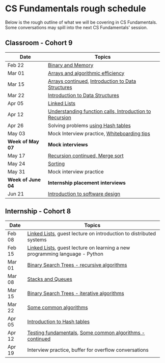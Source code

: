 # CS Fundamentals rough schedule
Below is the rough outline of what we will be covering in CS Fundamentals. Some conversations may spill into the next CS Fundamentals' session.

## Classroom - Cohort 9
Date    | Topics
--------|----------------
Feb 22  | [Binary and Memory](https://github.com/Ada-Developers-Academy/textbook-curriculum/blob/master/04-cs-fundamentals/classroom/Binary.md)
Mar 01  | [Arrays and algorithmic efficiency](https://github.com/Ada-Developers-Academy/textbook-curriculum/blob/master/04-cs-fundamentals/classroom/Arrays.md)
Mar 15  | [Arrays continued](https://github.com/Ada-Developers-Academy/textbook-curriculum/blob/master/04-cs-fundamentals/classroom/Arrays.md), [Introduction to Data Structures](https://github.com/Ada-Developers-Academy/textbook-curriculum/blob/master/04-cs-fundamentals/classroom/Introduction%20to%20Data%20Structures.md)
Mar 22  | [Introduction to Data Structures](https://github.com/Ada-Developers-Academy/textbook-curriculum/blob/master/04-cs-fundamentals/classroom/Introduction%20to%20Data%20Structures.md)
Apr 05  | [Linked Lists](https://github.com/Ada-Developers-Academy/textbook-curriculum/blob/master/04-cs-fundamentals/classroom/Introduction%20to%20Linked%20Lists.md)
Apr 12  | [Understanding function calls, Introduction to Recursion](https://github.com/Ada-Developers-Academy/textbook-curriculum/blob/master/04-cs-fundamentals/classroom/Introduction%20to%20Recursion.md)
Apr 26  | Solving problems [using Hash tables](https://github.com/Ada-Developers-Academy/textbook-curriculum/blob/master/04-cs-fundamentals/classroom/Using%20Hash%20Tables.md)
May 03  | Mock Interview practice, [Whiteboarding tips](https://github.com/Ada-Developers-Academy/textbook-curriculum/blob/master/04-cs-fundamentals/classroom/Whiteboarding-Tips.md)
**Week of May 07** | **Mock interviews**
May 17  | [Recursion continued, Merge sort](https://github.com/Ada-Developers-Academy/textbook-curriculum/blob/master/04-cs-fundamentals/classroom/Introduction%20to%20Recursion.md)
May 24  | [Sorting](https://github.com/Ada-Developers-Academy/textbook-curriculum/blob/master/04-cs-fundamentals/classroom/Sorting.md)
May 31  | Mock interview practice
**Week of June 04** | **Internship placement interviews**
Jun 21  | [Introduction to software design](https://github.com/Ada-Developers-Academy/textbook-curriculum/blob/master/04-cs-fundamentals/classroom/Software%20Design.md)

## Internship - Cohort 8
Date    | Topics
--------|----------------
Feb 08  | [Linked Lists](https://github.com/Ada-Developers-Academy/textbook-curriculum/blob/master/04-cs-fundamentals/internship/Linked%20Lists.md), guest lecture on introduction to distributed systems
Feb 15  | [Linked Lists](https://github.com/Ada-Developers-Academy/textbook-curriculum/blob/master/04-cs-fundamentals/internship/Linked%20Lists.md), guest lecture on learning a new programming language - Python
Mar 01  | [Binary Search Trees - recursive algorithms](https://github.com/Ada-Developers-Academy/textbook-curriculum/blob/master/04-cs-fundamentals/internship/Binary%20Search%20Trees.md)
Mar 08  | [Stacks and Queues](https://github.com/Ada-Developers-Academy/textbook-curriculum/blob/master/04-cs-fundamentals/internship/Stacks%20and%20Queues.md)
Mar 15  | [Binary Search Trees - iterative algorithms](https://github.com/Ada-Developers-Academy/textbook-curriculum/blob/master/04-cs-fundamentals/internship/Binary%20Search%20Trees.md)
Mar 22  | [Some common algorithms](https://github.com/Ada-Developers-Academy/textbook-curriculum/blob/master/04-cs-fundamentals/internship/Introduction%20to%20Algorithms.md)
Apr 05  | [Introduction to Hash tables](https://github.com/Ada-Developers-Academy/textbook-curriculum/blob/master/04-cs-fundamentals/internship/Hash%20Tables.md)
Apr 12  | [Testing fundamentals](https://github.com/Ada-Developers-Academy/textbook-curriculum/blob/master/04-cs-fundamentals/internship/Testing%20Fundamentals.md), [Some common algorithms - continued](https://github.com/Ada-Developers-Academy/textbook-curriculum/blob/master/04-cs-fundamentals/internship/Introduction%20to%20Algorithms.md)
Apr 19  | Interview practice, buffer for overflow conversations
